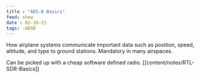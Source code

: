 ```yaml
---
title : "ADS-B Basics"
feed: show
date : 02-10-23
tags: -ADSB
---
```


How airplane systems communicate important data such as position, speed, altitude, and type to ground stations. Mandatory in many airspaces.

Can be picked up with a cheap software defined radio. [[content/notes/RTL-SDR-Basics]] 